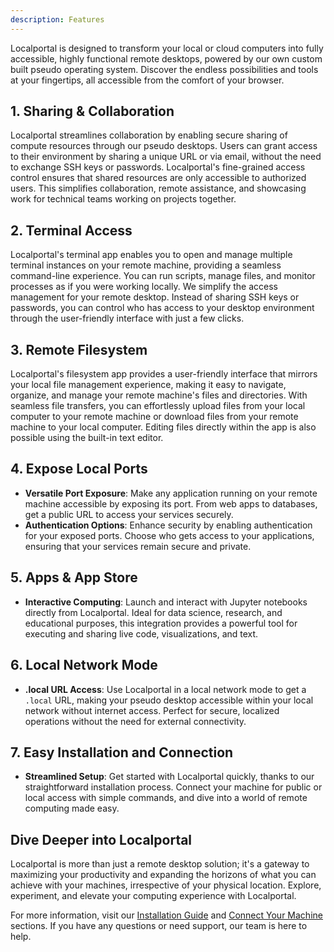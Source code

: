 ```yaml
---
description: Features
---
```


Localportal is designed to transform your local or cloud computers into fully accessible, highly functional remote desktops, powered by our own custom built pseudo operating system. Discover the endless possibilities and tools at your fingertips, all accessible from the comfort of your browser. 

## 1. Sharing & Collaboration
Localportal streamlines collaboration by enabling secure sharing of compute resources through our pseudo desktops. Users can grant access to their environment by sharing a unique URL or via email, without the need to exchange SSH keys or passwords. Localportal's fine-grained access control ensures that shared resources are only accessible to authorized users. This simplifies collaboration, remote assistance, and showcasing work for technical teams working on projects together.

## 2. Terminal Access
Localportal's terminal app enables you to open and manage multiple terminal instances on your remote machine, providing a seamless command-line experience. You can run scripts, manage files, and monitor processes as if you were working locally. We simplify the access management for your remote desktop. Instead of sharing SSH keys or passwords, you can control who has access to your desktop environment through the user-friendly interface with just a few clicks.

## 3. Remote Filesystem
Localportal's filesystem app provides a user-friendly interface that mirrors your local file management experience, making it easy to navigate, organize, and manage your remote machine's files and directories. With seamless file transfers, you can effortlessly upload files from your local computer to your remote machine or download files from your remote machine to your local computer. Editing files directly within the app is also possible using the built-in text editor.

## 4. Expose Local Ports

- **Versatile Port Exposure**: Make any application running on your remote machine accessible by exposing its port. From web apps to databases, get a public URL to access your services securely.
- **Authentication Options**: Enhance security by enabling authentication for your exposed ports. Choose who gets access to your applications, ensuring that your services remain secure and private.

## 5. Apps & App Store

- **Interactive Computing**: Launch and interact with Jupyter notebooks directly from Localportal. Ideal for data science, research, and educational purposes, this integration provides a powerful tool for executing and sharing live code, visualizations, and text.


## 6. Local Network Mode

- **.local URL Access**: Use Localportal in a local network mode to get a `.local` URL, making your pseudo desktop accessible within your local network without internet access. Perfect for secure, localized operations without the need for external connectivity.

## 7. Easy Installation and Connection

- **Streamlined Setup**: Get started with Localportal quickly, thanks to our straightforward installation process. Connect your machine for public or local access with simple commands, and dive into a world of remote computing made easy.

## Dive Deeper into Localportal

Localportal is more than just a remote desktop solution; it's a gateway to maximizing your productivity and expanding the horizons of what you can achieve with your machines, irrespective of your physical location. Explore, experiment, and elevate your computing experience with Localportal.

For more information, visit our [Installation Guide](#installation-guide) and [Connect Your Machine](#connect-your-machine) sections. If you have any questions or need support, our team is here to help.

